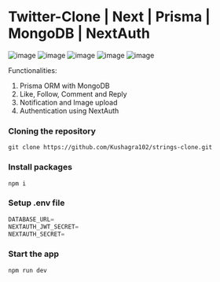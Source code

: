 # Twitter-Clone | Next | Prisma | MongoDB | NextAuth

![image](https://github.com/Kushagra102/twitter-clone/assets/96788948/80d93a5a-8cb5-486d-8e42-8f0b84cb7289)
![image](https://github.com/Kushagra102/twitter-clone/assets/96788948/9d100378-3dc4-41d3-840f-0954ed336eec)
![image](https://github.com/Kushagra102/twitter-clone/assets/96788948/eb49196d-4a9a-4f52-8411-ad5985341c8d)
![image](https://github.com/Kushagra102/twitter-clone/assets/96788948/f5b598a8-1bb4-4fd3-85fd-c24caa9841fa)
![image](https://github.com/Kushagra102/twitter-clone/assets/96788948/63c4f3ba-6d5e-428a-a502-a345f3a94da7)

Functionalities: 
1) Prisma ORM with MongoDB
2) Like, Follow, Comment and Reply
3) Notification and Image upload
4) Authentication using NextAuth

### Cloning the repository

```shell
git clone https://github.com/Kushagra102/strings-clone.git
```

### Install packages

```shell
npm i
```

### Setup .env file


```js
DATABASE_URL=
NEXTAUTH_JWT_SECRET=
NEXTAUTH_SECRET=
```

### Start the app

```shell
npm run dev
```


